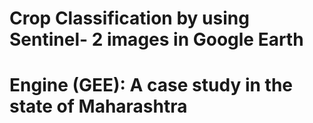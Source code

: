 # Crop Classification by using Sentinel- 2 images in Google Earth 
# Engine (GEE): A case study in the state of Maharashtra
